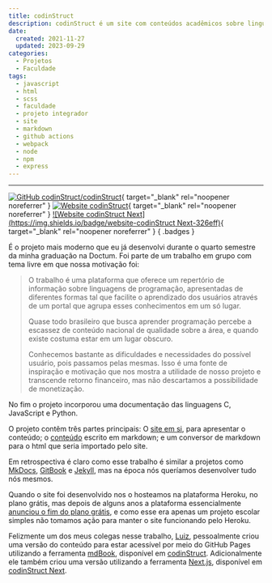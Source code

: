 ```yaml
---
title: codinStruct
description: codinStruct é um site com conteúdos acadêmicos sobre linguagens de programação
date:
  created: 2021-11-27
  updated: 2023-09-29
categories:
  - Projetos
  - Faculdade
tags:
  - javascript
  - html
  - scss
  - faculdade
  - projeto integrador
  - site
  - markdown
  - github actions
  - webpack
  - node
  - npm
  - express
---
```


---

[![GitHub codinStruct/codinStruct](https://img.shields.io/badge/github-codinStruct/codinStruct-dddddd?logo=github)](https://github.com/codinStruct/codinStruct){ target="_blank" rel="noopener noreferrer" }
[![Website codinStruct](https://img.shields.io/badge/website-codinStruct-326eff)](https://codinstruct.github.io/codinStruct-content){ target="_blank" rel="noopener noreferrer" }
[![Website codinStruct Next](https://img.shields.io/badge/website-codinStruct Next-326eff)](https://codinstruct.luizf.dev){ target="_blank" rel="noopener noreferrer" }
{ .badges }

É o projeto mais moderno que eu já desenvolvi durante o quarto semestre da minha graduação na Doctum. Foi parte de um trabalho em grupo com tema livre em que nossa motivação foi:

> O trabalho é uma plataforma que oferece um repertório de informação sobre linguagens de programação, apresentadas de diferentes formas tal que facilite o aprendizado dos usuários através de um portal que agrupa esses conhecimentos em um só lugar.
>
> Quase todo brasileiro que busca aprender programação percebe a escassez de conteúdo nacional de qualidade sobre a área, e quando existe costuma estar em um lugar obscuro.
>
> Conhecemos bastante as dificuldades e necessidades do possível usuário, pois passamos pelas mesmas. Isso é uma fonte de inspiração e motivação que nos mostra a utilidade de nosso projeto e transcende retorno financeiro, mas não descartamos a possibilidade de monetização.

No fim o projeto incorporou uma documentação das linguagens C, JavaScript e Python.

O projeto contêm três partes principais: O [site em si](https://github.com/codinStruct/codinStruct), para apresentar o conteúdo; o [conteúdo](https://github.com/codinStruct/codinStruct-content) escrito em markdown; e um conversor de markdown para o html que seria importado pelo site.

Em retrospectiva é claro como esse trabalho é similar a projetos como [MkDocs](https://www.mkdocs.org/), [GitBook](https://www.gitbook.com/) e [Jekyll](https://jekyllrb.com/), mas na época nós queríamos desenvolver tudo nós mesmos.

Quando o site foi desenvolvido nos o hosteamos na plataforma Heroku, no plano grátis, mas depois de alguns anos a plataforma essencialmente [anunciou o fim do plano grátis](https://help.heroku.com/RSBRUH58/removal-of-heroku-free-product-plans-faq), e como esse era apenas um projeto escolar simples não tomamos ação para manter o site funcionando pelo Heroku.

Felizmente um dos meus colegas nesse trabalho, [Luiz](https://github.com/luizffgv), pessoalmente criou uma versão do conteúdo para estar acessível por meio do GitHub Pages utilizando a ferramenta [mdBook](https://github.com/rust-lang/mdBook), disponível em [codinStruct](https://codinstruct.github.io/codinStruct-content/). Adicionalmente ele também criou uma versão utilizando a ferramenta [Next.js](https://nextjs.org/), disponível em [codinStruct Next](https://codinstruct.luizf.dev/).
